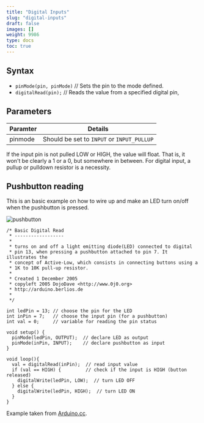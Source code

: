 ```yaml
---
title: "Digital Inputs"
slug: "digital-inputs"
draft: false
images: []
weight: 9986
type: docs
toc: true
---
```


## Syntax
- `pinMode(pin, pinMode)`       // Sets the pin to the mode defined.
- `digitalRead(pin);`       // Reads the value from a specified digital pin,


## Parameters
| Paramter      | Details|
| ------        | ------ |
| pinmode       | Should be set to `INPUT` or `INPUT_PULLUP`|


If the input pin is not pulled LOW or HIGH, the value will float. That is, it won't be clearly a 1 or a 0, but somewhere in between. For digital input, a pullup or pulldown resistor is a necessity.

## Pushbutton reading
This is an basic example on how to wire up and make an LED turn on/off when the pushbutton is pressed.

![pushbutton](https://www.arduino.cc/en/uploads/Tutorial/PushButton.jpg)

    /* Basic Digital Read
     * ------------------ 
     *
     * turns on and off a light emitting diode(LED) connected to digital  
     * pin 13, when pressing a pushbutton attached to pin 7. It illustrates the
     * concept of Active-Low, which consists in connecting buttons using a
     * 1K to 10K pull-up resistor.
     *
     * Created 1 December 2005
     * copyleft 2005 DojoDave <http://www.0j0.org>
     * http://arduino.berlios.de
     *
     */
    
    int ledPin = 13; // choose the pin for the LED
    int inPin = 7;   // choose the input pin (for a pushbutton)
    int val = 0;     // variable for reading the pin status
    
    void setup() {
      pinMode(ledPin, OUTPUT);  // declare LED as output
      pinMode(inPin, INPUT);    // declare pushbutton as input
    }
    
    void loop(){
      val = digitalRead(inPin);  // read input value
      if (val == HIGH) {         // check if the input is HIGH (button released)
        digitalWrite(ledPin, LOW);  // turn LED OFF
      } else {
        digitalWrite(ledPin, HIGH);  // turn LED ON
      }
    }

Example taken from [Arduino.cc](https://www.arduino.cc/en/tutorial/pushbutton).


